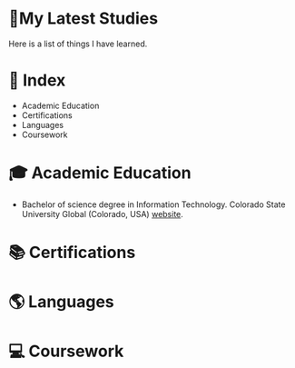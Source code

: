 #  🎒My Latest Studies

Here is a list of things I have learned. 




# 📄 Index

- Academic Education
- Certifications
- Languages 
- Coursework





# 🎓 Academic Education

- Bachelor of science degree in Information Technology. Colorado State University Global (Colorado, USA) [website][1].




[1]:https://csuglobal.edu/ "website"


# 📚 Certifications





# 🌎 Languages 






# 💻 Coursework 
